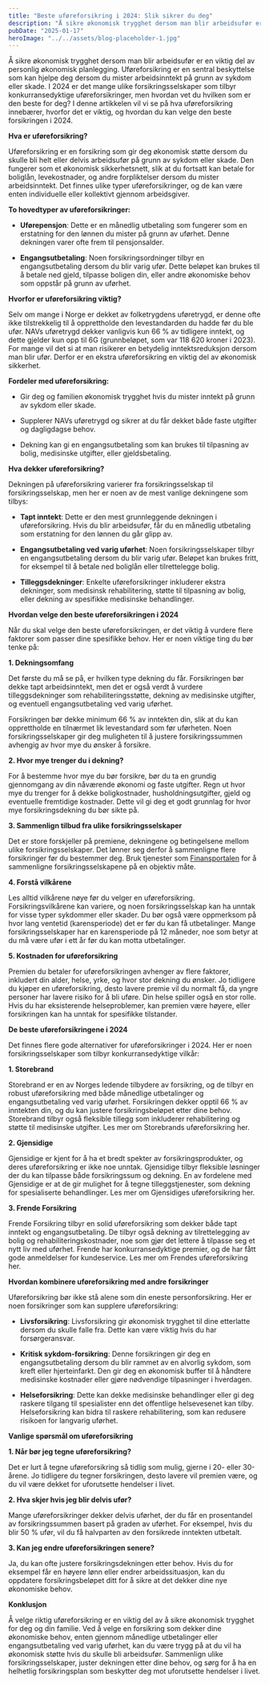 ```yaml
---
title: "Beste uføreforsikring i 2024: Slik sikrer du deg"
description: "Å sikre økonomisk trygghet dersom man blir arbeidsufør er en viktig del av personlig økonomisk planlegging. Uføreforsikring er en sentral beskyttelse som kan hjelpe deg dersom du mister arbeidsinntekt på grunn av sykdom eller skade. I 2024 er det mange ulike forsikringsselskaper som tilbyr konkurransedyktige uføreforsikringer, men hvordan vet du hvilken som er den beste &#8230; Read more"
pubDate: "2025-01-17"
heroImage: "../../assets/blog-placeholder-1.jpg"
---
```


Å sikre økonomisk trygghet dersom man blir arbeidsufør er en viktig del av personlig økonomisk planlegging. Uføreforsikring er en sentral beskyttelse som kan hjelpe deg dersom du mister arbeidsinntekt på grunn av sykdom eller skade. I 2024 er det mange ulike forsikringsselskaper som tilbyr konkurransedyktige uføreforsikringer, men hvordan vet du hvilken som er den beste for deg? I denne artikkelen vil vi se på hva uføreforsikring innebærer, hvorfor det er viktig, og hvordan du kan velge den beste forsikringen i 2024.

**Hva er uføreforsikring?**

Uføreforsikring er en forsikring som gir deg økonomisk støtte dersom du skulle bli helt eller delvis arbeidsufør på grunn av sykdom eller skade. Den fungerer som et økonomisk sikkerhetsnett, slik at du fortsatt kan betale for boliglån, levekostnader, og andre forpliktelser dersom du mister arbeidsinntekt. Det finnes ulike typer uføreforsikringer, og de kan være enten individuelle eller kollektivt gjennom arbeidsgiver.

**To hovedtyper av uføreforsikringer:**

- **Uførepensjon**: Dette er en månedlig utbetaling som fungerer som en erstatning for den lønnen du mister på grunn av uførhet. Denne dekningen varer ofte frem til pensjonsalder.

- **Engangsutbetaling**: Noen forsikringsordninger tilbyr en engangsutbetaling dersom du blir varig ufør. Dette beløpet kan brukes til å betale ned gjeld, tilpasse boligen din, eller andre økonomiske behov som oppstår på grunn av uførhet.

**Hvorfor er uføreforsikring viktig?**

Selv om mange i Norge er dekket av folketrygdens uføretrygd, er denne ofte ikke tilstrekkelig til å opprettholde den levestandarden du hadde før du ble ufør. NAVs uføretrygd dekker vanligvis kun 66 % av tidligere inntekt, og dette gjelder kun opp til 6G (grunnbeløpet, som var 118 620 kroner i 2023). For mange vil det si at man risikerer en betydelig inntektsreduksjon dersom man blir ufør. Derfor er en ekstra uføreforsikring en viktig del av økonomisk sikkerhet.

**Fordeler med uføreforsikring:**

- Gir deg og familien økonomisk trygghet hvis du mister inntekt på grunn av sykdom eller skade.

- Supplerer NAVs uføretrygd og sikrer at du får dekket både faste utgifter og dagligdagse behov.

- Dekning kan gi en engangsutbetaling som kan brukes til tilpasning av bolig, medisinske utgifter, eller gjeldsbetaling.

**Hva dekker uføreforsikring?**

Dekningen på uføreforsikring varierer fra forsikringsselskap til forsikringsselskap, men her er noen av de mest vanlige dekningene som tilbys:

- **Tapt inntekt**: Dette er den mest grunnleggende dekningen i uføreforsikring. Hvis du blir arbeidsufør, får du en månedlig utbetaling som erstatning for den lønnen du går glipp av.

- **Engangsutbetaling ved varig uførhet**: Noen forsikringsselskaper tilbyr en engangsutbetaling dersom du blir varig ufør. Beløpet kan brukes fritt, for eksempel til å betale ned boliglån eller tilrettelegge bolig.

- **Tilleggsdekninger**: Enkelte uføreforsikringer inkluderer ekstra dekninger, som medisinsk rehabilitering, støtte til tilpasning av bolig, eller dekning av spesifikke medisinske behandlinger.

**Hvordan velge den beste uføreforsikringen i 2024**

Når du skal velge den beste uføreforsikringen, er det viktig å vurdere flere faktorer som passer dine spesifikke behov. Her er noen viktige ting du bør tenke på:

**1. Dekningsomfang**

Det første du må se på, er hvilken type dekning du får. Forsikringen bør dekke tapt arbeidsinntekt, men det er også verdt å vurdere tilleggsdekninger som rehabiliteringsstøtte, dekning av medisinske utgifter, og eventuell engangsutbetaling ved varig uførhet.

Forsikringen bør dekke minimum 66 % av inntekten din, slik at du kan opprettholde en tilnærmet lik levestandard som før uførheten. Noen forsikringsselskaper gir deg muligheten til å justere forsikringssummen avhengig av hvor mye du ønsker å forsikre.

**2. Hvor mye trenger du i dekning?**

For å bestemme hvor mye du bør forsikre, bør du ta en grundig gjennomgang av din nåværende økonomi og faste utgifter. Regn ut hvor mye du trenger for å dekke boligkostnader, husholdningsutgifter, gjeld og eventuelle fremtidige kostnader. Dette vil gi deg et godt grunnlag for hvor mye forsikringsdekning du bør sikte på.

**3. Sammenlign tilbud fra ulike forsikringsselskaper**

Det er store forskjeller på premiene, dekningene og betingelsene mellom ulike forsikringsselskaper. Det lønner seg derfor å sammenligne flere forsikringer før du bestemmer deg. Bruk tjenester som [Finansportalen](https://www.finansportalen.no) for å sammenligne forsikringsselskapene på en objektiv måte.

**4. Forstå vilkårene**

Les alltid vilkårene nøye før du velger en uføreforsikring. Forsikringsvilkårene kan variere, og noen forsikringsselskap kan ha unntak for visse typer sykdommer eller skader. Du bør også være oppmerksom på hvor lang ventetid (karensperiode) det er før du kan få utbetalinger. Mange forsikringsselskaper har en karensperiode på 12 måneder, noe som betyr at du må være ufør i ett år før du kan motta utbetalinger.

**5. Kostnaden for uføreforsikring**

Premien du betaler for uføreforsikringen avhenger av flere faktorer, inkludert din alder, helse, yrke, og hvor stor dekning du ønsker. Jo tidligere du kjøper en uføreforsikring, desto lavere premie vil du normalt få, da yngre personer har lavere risiko for å bli uføre. Din helse spiller også en stor rolle. Hvis du har eksisterende helseproblemer, kan premien være høyere, eller forsikringen kan ha unntak for spesifikke tilstander.

**De beste uføreforsikringene i 2024**

Det finnes flere gode alternativer for uføreforsikringer i 2024. Her er noen forsikringsselskaper som tilbyr konkurransedyktige vilkår:

**1. Storebrand**

Storebrand er en av Norges ledende tilbydere av forsikring, og de tilbyr en robust uføreforsikring med både månedlige utbetalinger og engangsutbetaling ved varig uførhet. Forsikringen dekker opptil 66 % av inntekten din, og du kan justere forsikringsbeløpet etter dine behov. Storebrand tilbyr også fleksible tillegg som inkluderer rehabilitering og støtte til medisinske utgifter. Les mer om Storebrands uføreforsikring her.

**2. Gjensidige**

Gjensidige er kjent for å ha et bredt spekter av forsikringsprodukter, og deres uføreforsikring er ikke noe unntak. Gjensidige tilbyr fleksible løsninger der du kan tilpasse både forsikringssum og dekning. En av fordelene med Gjensidige er at de gir mulighet for å tegne tilleggstjenester, som dekning for spesialiserte behandlinger. Les mer om Gjensidiges uføreforsikring her.

**3. Frende Forsikring**

Frende Forsikring tilbyr en solid uføreforsikring som dekker både tapt inntekt og engangsutbetaling. De tilbyr også dekning av tilrettelegging av bolig og rehabiliteringskostnader, noe som gjør det lettere å tilpasse seg et nytt liv med uførhet. Frende har konkurransedyktige premier, og de har fått gode anmeldelser for kundeservice. Les mer om Frendes uføreforsikring her.

**Hvordan kombinere uføreforsikring med andre forsikringer**

Uføreforsikring bør ikke stå alene som din eneste personforsikring. Her er noen forsikringer som kan supplere uføreforsikring:

- **Livsforsikring**: Livsforsikring gir økonomisk trygghet til dine etterlatte dersom du skulle falle fra. Dette kan være viktig hvis du har forsørgeransvar.

- **Kritisk sykdom-forsikring**: Denne forsikringen gir deg en engangsutbetaling dersom du blir rammet av en alvorlig sykdom, som kreft eller hjerteinfarkt. Den gir deg en økonomisk buffer til å håndtere medisinske kostnader eller gjøre nødvendige tilpasninger i hverdagen.

- **Helseforsikring**: Dette kan dekke medisinske behandlinger eller gi deg raskere tilgang til spesialister enn det offentlige helsevesenet kan tilby. Helseforsikring kan bidra til raskere rehabilitering, som kan redusere risikoen for langvarig uførhet.

**Vanlige spørsmål om uføreforsikring**

**1. Når bør jeg tegne uføreforsikring?**

Det er lurt å tegne uføreforsikring så tidlig som mulig, gjerne i 20- eller 30-årene. Jo tidligere du tegner forsikringen, desto lavere vil premien være, og du vil være dekket for uforutsette hendelser i livet.

**2. Hva skjer hvis jeg blir delvis ufør?**

Mange uføreforsikringer dekker delvis uførhet, der du får en prosentandel av forsikringssummen basert på graden av uførhet. For eksempel, hvis du blir 50 % ufør, vil du få halvparten av den forsikrede inntekten utbetalt.

**3. Kan jeg endre uføreforsikringen senere?**

Ja, du kan ofte justere forsikringsdekningen etter behov. Hvis du for eksempel får en høyere lønn eller endrer arbeidssituasjon, kan du oppdatere forsikringsbeløpet ditt for å sikre at det dekker dine nye økonomiske behov.

**Konklusjon**

Å velge riktig uføreforsikring er en viktig del av å sikre økonomisk trygghet for deg og din familie. Ved å velge en forsikring som dekker dine økonomiske behov, enten gjennom månedlige utbetalinger eller engangsutbetaling ved varig uførhet, kan du være trygg på at du vil ha økonomisk støtte hvis du skulle bli arbeidsufør. Sammenlign ulike forsikringsselskaper, juster dekningen etter dine behov, og sørg for å ha en helhetlig forsikringsplan som beskytter deg mot uforutsette hendelser i livet.